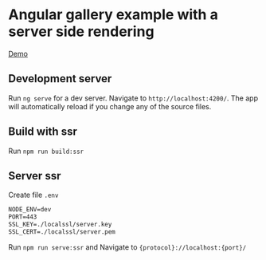 # Angular gallery example with a server side rendering

[Demo](https://enkonix.pro-beauty.com.ua)

## Development server

Run `ng serve` for a dev server. Navigate to `http://localhost:4200/`. The app will automatically reload if you change any of the source files.

## Build with ssr

Run `npm run build:ssr`

## Server ssr

Create file `.env`

```txt
NODE_ENV=dev
PORT=443
SSL_KEY=./localssl/server.key
SSL_CERT=./localssl/server.pem
```

Run `npm run serve:ssr` and Navigate to `{protocol}://localhost:{port}/`

